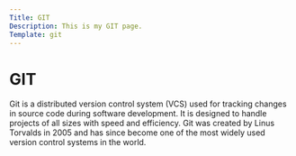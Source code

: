 ```yaml
---
Title: GIT
Description: This is my GIT page.
Template: git
---
```


<h1>
GIT
</h1>

<p>
Git is a distributed version control system (VCS) used for tracking changes in source code during software development. It is designed to handle projects of all sizes with speed and efficiency. Git was created by Linus Torvalds in 2005 and has since become one of the most widely used version control systems in the world.
</p>
